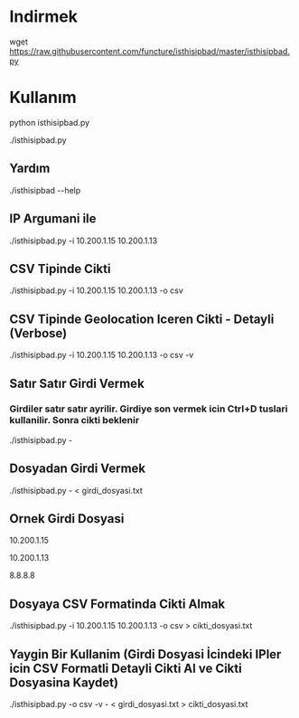 # Indirmek
wget https://raw.githubusercontent.com/functure/isthisipbad/master/isthisipbad.py

# Kullanım
python isthisipbad.py

./isthisipbad.py

## Yardım
./isthisipbad --help

## IP Argumani ile
./isthisipbad.py -i 10.200.1.15 10.200.1.13

## CSV Tipinde Cikti
./isthisipbad.py -i 10.200.1.15 10.200.1.13 -o csv

## CSV Tipinde Geolocation Iceren Cikti - Detayli (Verbose)
./isthisipbad.py -i 10.200.1.15 10.200.1.13 -o csv -v

## Satır Satır Girdi Vermek
### Girdiler satır satır ayrilir. Girdiye son vermek icin Ctrl+D tuslari kullanilir. Sonra cikti beklenir
./isthisipbad.py -

## Dosyadan Girdi Vermek
./isthisipbad.py - < girdi_dosyasi.txt

## Ornek Girdi Dosyasi
10.200.1.15

10.200.1.13

8.8.8.8

## Dosyaya CSV Formatinda Cikti Almak
./isthisipbad.py -i 10.200.1.15 10.200.1.13 -o csv > cikti_dosyasi.txt

## Yaygin Bir Kullanim (Girdi Dosyasi İcindeki IPler icin CSV Formatli Detayli Cikti Al ve Cikti Dosyasina Kaydet)
./isthisipbad.py -o csv -v - < girdi_dosyasi.txt > cikti_dosyasi.txt



